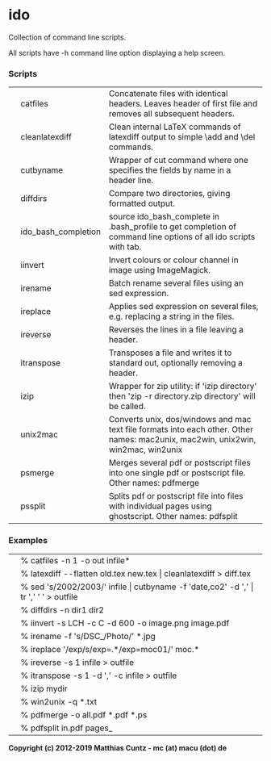 # ido
Collection of command line scripts.

All scripts have -h command line option displaying a help screen.

### Scripts

| | | |
| --- | --- | ------------------------------------------------------------------------------------------------------------- |
| | catfiles | Concatenate files with identical headers. Leaves header of first file and removes all subsequent headers. |
| | cleanlatexdiff | Clean internal LaTeX commands of latexdiff output to simple \add and \del commands. |
| | cutbyname | Wrapper of cut command where one specifies the fields by name in a header line. |
| | diffdirs | Compare two directories, giving formatted output. |
| | ido\_bash\_completion | source ido\_bash\_complete in .bash\_profile to get completion of command line options of all ido scripts with tab. |
| | iinvert | Invert colours or colour channel in image using ImageMagick. |
| | irename | Batch rename several files using an sed expression. |
| | ireplace | Applies sed expression on several files, e.g. replacing a string in the files. |
| | ireverse | Reverses the lines in a file leaving a header. |
| | itranspose | Transposes a file and writes it to standard out, optionally removing a header. |
| | izip | Wrapper for zip utility: if 'izip directory' then 'zip -r directory.zip directory' will be called. |
| | unix2mac | Converts unix, dos/windows and mac text file formats into each other. Other names: mac2unix, mac2win, unix2win, win2mac, win2unix |
| | psmerge | Merges several pdf or postscript files into one single pdf or postscript file. Other names: pdfmerge |
| | pssplit | Splits pdf or postscript file into files with individual pages using ghostscript. Other names: pdfsplit |

### Examples

| | |
| --- | --------------------------------------------------------- |
| | % catfiles -n 1 -o out infile* |
| | % latexdiff --flatten old.tex new.tex \| cleanlatexdiff > diff.tex |
| | % sed 's/2002/2003/' infile \| cutbyname -f 'date,co2' -d ',' \| tr ',' ' ' > outfile |
| | % diffdirs -n dir1 dir2 |
| | % iinvert -s LCH -c C -d 600 -o image.png image.pdf |
| | % irename -f 's/DSC\_/Photo/' \*.jpg |
| | % ireplace '/exp/s/exp=.\*/exp=moc01/' moc.\* |
| | % ireverse -s 1 infile > outfile |
| | % itranspose -s 1 -d ',' -c infile > outfile |
| | % izip mydir |
| | % win2unix -q \*.txt |
| | % pdfmerge -o all.pdf \*.pdf \*.ps |
| | % pdfsplit in.pdf pages\_ |

**Copyright (c) 2012-2019 Matthias Cuntz - mc (at) macu (dot) de**
